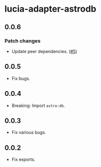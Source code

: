 # lucia-adapter-astrodb

## 0.0.6

### Patch changes

- Update peer dependencies. ([#5](https://github.com/pilcrowOnPaper/lucia-adapter-astrodb/pull/5))

## 0.0.5

- Fix bugs.

## 0.0.4

- Breaking: Import `astro:db`.

## 0.0.3

- Fix various bugs.

## 0.0.2

- Fix exports.
